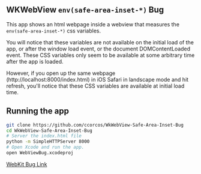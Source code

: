 ## WKWebView `env(safe-area-inset-*)` Bug

This app shows an html webpage inside a webview that measures the `env(safe-area-inset-*)` css variables.

You will notice that these variables are not available on the initial load of the app, or after the window load event, or the document DOMContentLoaded event. These CSS variables only seem to be available at some arbitrary time after the app is loaded.

However, if you open up the same webpage (http://localhost:8000/index.html) in iOS Safari in landscape mode and hit refresh, you'll notice that these CSS variables are available at initial load time.

## Running the app

```sh
git clone https://github.com/ccorcos/WkWebView-Safe-Area-Inset-Bug
cd WkWebView-Safe-Area-Inset-Bug
# Server the index.html file
python -m SimpleHTTPServer 8000
# Open Xcode and run the app.
open WebViewBug.xcodeproj
```

[WebKit Bug Link](https://bugs.webkit.org/show_bug.cgi?id=191872)